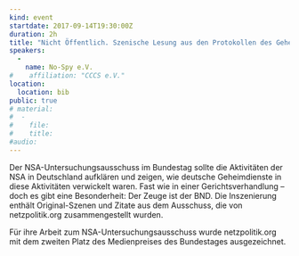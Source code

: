 ```yaml
---
kind: event
startdate: 2017-09-14T19:30:00Z
duration: 2h
title: "Nicht Öffentlich. Szenische Lesung aus den Protokollen des Geheimdienst-Untersuchungsausschusses"
speakers:
  -
    name: No-Spy e.V.
#    affiliation: "CCCS e.V."
location:
  location: bib
public: true
# material:
#  -
#    file:
#    title:
#audio:
---
```

Der NSA-Untersuchungsausschuss im Bundestag sollte die Aktivitäten der NSA in Deutschland aufklären und zeigen, wie deutsche Geheimdienste in diese Aktivitäten verwickelt waren. Fast wie in einer Gerichtsverhandlung – doch es gibt eine Besonderheit: Der Zeuge ist der BND. Die Inszenierung enthält Original-Szenen und Zitate aus dem Ausschuss, die von netzpolitik.org zusammengestellt wurden. 

Für ihre Arbeit zum NSA-Untersuchungsausschuss wurde netzpolitik.org mit dem zweiten Platz des Medienpreises des Bundestages ausgezeichnet.
